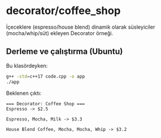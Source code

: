# decorator/coffee_shop

İçeceklere (espresso/house blend) dinamik olarak süsleyiciler (mocha/whip/süt) ekleyen Decorator örneği.

## Derleme ve çalıştırma (Ubuntu)

Bu klasördeyken:

```bash
g++ -std=c++17 code.cpp -o app
./app
```

Beklenen çıktı:

```text
=== Decorator: Coffee Shop ===
Espresso -> $2.5

Espresso, Mocha, Milk -> $3.3

House Blend Coffee, Mocha, Mocha, Whip -> $3.2
```